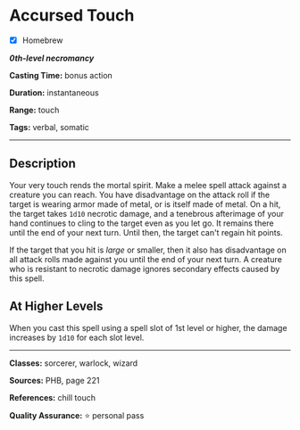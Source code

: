 # Accursed Touch

- [x] Homebrew

***0th-level necromancy***

**Casting Time:** bonus action

**Duration:** instantaneous

**Range:** touch

**Tags:** verbal, somatic

---

## Description
Your very touch rends the mortal spirit. Make a melee spell attack against a creature you can reach. You have disadvantage on the attack roll if the target is wearing armor made of metal, or is itself made of metal. On a hit, the target takes `1d10` necrotic damage, and a tenebrous afterimage of your hand continues to cling to the target even as you let go. It remains there until the end of your next turn. Until then, the target can't regain hit points.

If the target that you hit is *large* or smaller, then it also has disadvantage on all attack rolls made against you until the end of your next turn. A creature who is resistant to necrotic damage ignores secondary effects caused by this spell.

## At Higher Levels
When you cast this spell using a spell slot of 1st level or higher, the damage increases by `1d10` for each slot level.

---

**Classes:** sorcerer, warlock, wizard

**Sources:** PHB, page 221

**References:** chill touch

**Quality Assurance:** :star: personal pass
